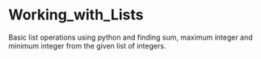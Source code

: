 # Working_with_Lists
Basic list operations using python and finding sum, maximum integer and minimum integer from the given list of integers.
